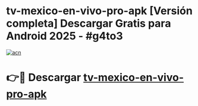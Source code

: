 # tv-mexico-en-vivo-pro-apk  [Versión completa] Descargar Gratis para Android 2025 - #g4to3

[![acn](https://github.com/user-attachments/assets/0f9c940e-d8b0-45ae-aac7-cd30a18b3e1c)](https://apps.freeplayer.one?title=tv-mexico-en-vivo-pro-apk&ref=9F)

# 👉🔴 Descargar [tv-mexico-en-vivo-pro-apk](https://apps.freeplayer.one?title=tv-mexico-en-vivo-pro-apk&ref=9F)